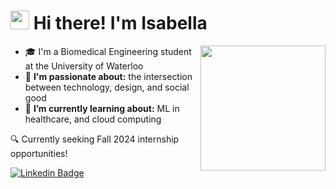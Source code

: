 # <img src = "https://raw.githubusercontent.com/MartinHeinz/MartinHeinz/master/wave.gif" width = 30px> Hi there! I'm Isabella

<img align='right' src='https://user-images.githubusercontent.com/5713670/87202985-820dcb80-c2b6-11ea-9f56-7ec461c497c3.gif' width='200"'>

- 🎓 I'm a Biomedical Engineering student at the University of Waterloo
- 🌱 **I'm passionate about:** the intersection between technology, design, and social good
- 🚀 **I’m currently learning about:** ML in healthcare, and cloud computing


🔍 Currently seeking Fall 2024 internship opportunities!

[![Linkedin Badge](https://img.shields.io/badge/isabella%20rossi-0077B5?style=for-the-badge&logo=linkedin&logoColor=white)](https://www.linkedin.com/in/isabella-rossi-rossi/)
